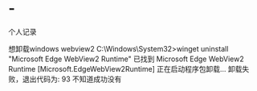 # -
个人记录

想卸载windows webview2
C:\Windows\System32>winget uninstall "Microsoft Edge WebView2 Runtime"
已找到 Microsoft Edge WebView2 Runtime [Microsoft.EdgeWebView2Runtime]
正在启动程序包卸载...
卸载失败，退出代码为: 93
不知道成功没有
